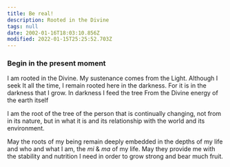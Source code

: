 ```yaml
---
title: Be real!
description: Rooted in the Divine
tags: null
date: 2002-01-16T18:03:10.856Z
modified: 2022-01-15T25:25:52.703Z
---
```


<div class="poem">

<h3>Begin in the present moment</h3>

I am rooted in the Divine.
My sustenance comes from the Light.
Although I seek It all the time,
I remain rooted here in the darkness.
For it is in the darkness that I grow.
In darkness I feed the tree
From the Divine energy of the earth itself

I am the root
of the tree
of the person
that is continually changing,
not from in its nature,
but in what it is
and its relationship
with the world
and its environment.

May the roots of my being
remain deeply embedded
in the depths of my life
and who and what I am,
the _mi_ & _ma_ of my life.
May they provide me
with the stability
and nutrition I need
in order to grow strong
and bear much fruit.

</div>
